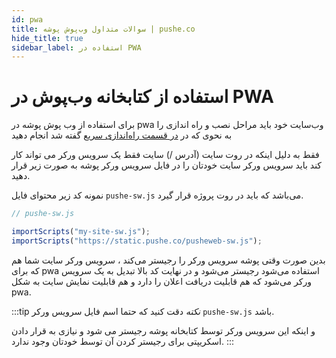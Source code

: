 ```yaml
---
id: pwa
title: سوالات متداول وب‌پوش پوشه | pushe.co
hide_title: true
sidebar_label: استفاده در PWA
---
```


# استفاده از کتابخانه وب‌پوش در PWA

برای استفاده از وب پوش پوشه در pwa وب‌سایت خود باید
مراحل نصب و راه اندازی را به نحوی که در 
[در قسمت راه‌اندازی سریع](/docs/webpush/intro)
گفته شد انجام دهید

فقط به دلیل اینکه در روت سایت (آدرس /) سایت فقط یک سرویس ورکر می تواند کار کند باید سرویس ورکر سایت خودتان را در
فایل سرویس ورکر پوشه به صورت زیر قرار دهید.


نمونه کد زیر محتوای فایل `pushe-sw.js` می‌باشد که باید در روت پروژه قرار گیرد.
```js
// pushe-sw.js

importScripts("my-site-sw.js");
importScripts("https://static.pushe.co/pusheweb-sw.js");
```

بدین صورت وقتی پوشه سرویس ورکر را رجیستر می‌کند ، سرویس ورکر سایت شما هم که برای pwa استفاده می‌شود رجیستر می‌شود
و در نهایت کد بالا تبدیل به یک سرویس ورکر می‌شود که هم قابلیت دریافت اعلان را دارد و هم قابلیت نمایش سایت به شکل pwa.

:::tip *نکته*
دقت کنید که حتما اسم فایل سرویس ورکر `pushe-sw.js` باشد.

و اینکه این سرویس ورکر توسط کتابخانه پوشه رجیستر می شود و نیازی به قرار دادن اسکریپتی برای رجیستر کردن آن توسط خودتان وجود ندارد.
:::